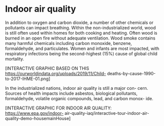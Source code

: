 # Indoor air quality

In addition to oxygen and carbon dioxide, 
a number of other chemicals or pollutants 
can impact breathing. 
Within the non-industrialized world, 
wood is still often used within homes 
for both cooking and heating. 
Often wood is burned 
in an open fire without adequate ventilation. 
Wood smoke contains many harmful chemicals 
including carbon monoxide, 
benzene, 
formaldehyde, and 
particulates. 
Women and infants are most impacted, 
with respiratory infections 
being the second-highest (15%) 
cause of global child mortality.

[INTERACTIVE GRAPHIC BASED ON THIS https://ourworldindata.org/uploads/2019/11/Child- deaths-by-cause-1990-to-2017-IHME-01.png]

In the industrialized nations, indoor air quality is still a major con- cern. Sources of health impacts include asbestos, biological pollutants, formaldehyde, volatile organic compounds, lead, and carbon monox- ide.

[INTERACTIVE GRAPHIC FOR INDOOR AIR QUALITY: https://www.epa.gov/indoor- air-quality-iaq/interactive-tour-indoor-air-quality-demo-housemainHouse]
